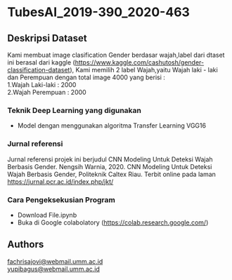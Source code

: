 # TubesAI_2019-390_2020-463
## Deskripsi Dataset
Kami membuat image clasification Gender berdasar wajah,label dari dtaset ini berasal dari kaggle (https://www.kaggle.com/cashutosh/gender-classification-dataset), Kami memilih 2 label Wajah,yaitu Wajah laki - laki dan Perempuan dengan total image 4000 yang berisi : <br />
1.Wajah Laki-laki : 2000 <br />
2.Wajah Perempuan  : 2000 <br />
### Teknik Deep Learning yang digunakan
* Model dengan menggunakan algoritma Transfer Learning VGG16
### Jurnal referensi
Jurnal referensi projek ini berjudul CNN Modeling Untuk Deteksi Wajah Berbasis Gender. Nengsih Warnia, 2020. CNN Modeling Untuk Deteksi Wajah Berbasis Gender, Politeknik Caltex Riau. Terbit online pada laman https://jurnal.pcr.ac.id/index.php/jkt/ 
### Cara Pengeksekusian Program
* Download File.ipynb <br />
* Buka di Google colabolatory (https://colab.research.google.com/)
## Authors
fachrisajovi@webmail.umm.ac.id <br /> 
yupibagus@webmail.umm.ac.id
